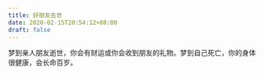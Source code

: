 ```yaml
---
title: 好朋友去世
date: 2020-02-15T20:54:12+08:00
draft: false
---
```


梦到亲人朋友逝世，你会有财运或你会收到朋友的礼物。梦到自己死亡，你的身体很健康，会长命百岁。